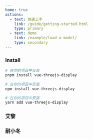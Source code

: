 ```yaml
---
home: true
actions:
  - text: 快速上手
    link: /guide/getting-started.html
    type: primary
  - text: demo
    link: /example/load-a-model/
    type: secondary
---
```



### Install

<CodeGroup>
<CodeGroupItem title="PNPM" active>

```bash
# 在你的项目中安装
pnpm install vue-threejs-display
```

  </CodeGroupItem>
<CodeGroupItem title="NPM">

```bash
# 在你的项目中安装
npm install vue-threejs-display
```

  </CodeGroupItem>

	
  <CodeGroupItem title="YARN">

```bash
# 在你的项目中安装
yarn add vue-threejs-display
```

  </CodeGroupItem>

</CodeGroup>


### 艾黎
<DisableAnimations/>



### 耐小冬
<RotateNaixiaodong/>
